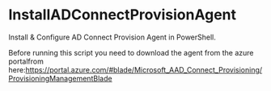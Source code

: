 # InstallADConnectProvisionAgent
Install &amp; Configure AD Connect Provision Agent in PowerShell.

Before running this script you need to download the agent from the azure portalfrom here:https://portal.azure.com/#blade/Microsoft_AAD_Connect_Provisioning/ProvisioningManagementBlade
